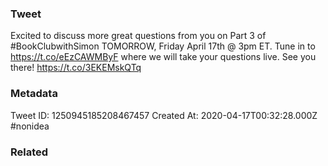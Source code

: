 ### Tweet
Excited to discuss more great questions from you on Part 3 of #BookClubwithSimon TOMORROW, Friday April 17th @ 3pm ET. Tune in to https://t.co/eEzCAWMByF where we will take your questions live. See you there! https://t.co/3EKEMskQTq

### Metadata
Tweet ID: 1250945185208467457
Created At: 2020-04-17T00:32:28.000Z
#nonidea

### Related

